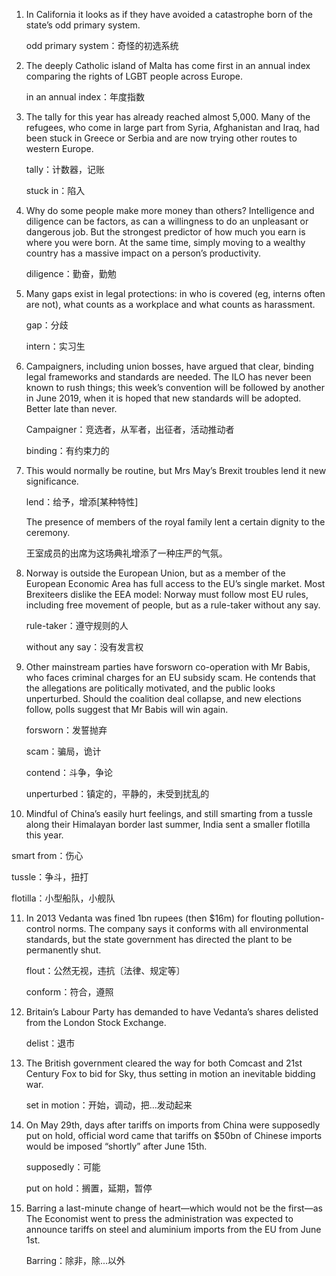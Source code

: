 1. In California it looks as if they have avoided a catastrophe born of the state’s odd primary system. 

   odd primary system：奇怪的初选系统

   

2. The deeply Catholic island of Malta has come first in an annual index comparing the rights of LGBT people across Europe. 

   in an annual index：年度指数

   

3. The tally for this year has already reached almost 5,000. Many of the refugees, who come in large part from Syria, Afghanistan and Iraq, had been stuck in Greece or Serbia and are now trying other routes to western Europe. 

   tally：计数器，记账

   stuck in：陷入

   

4. Why do some people make more money than others? Intelligence and diligence can be factors, as can a willingness to do an unpleasant or dangerous job. But the strongest predictor of how much you earn is where you were born. At the same time, simply moving to a wealthy country has a massive impact on a person’s productivity.

   diligence：勤奋，勤勉

   

5. Many gaps exist in legal protections: in who is covered (eg, interns often are not), what counts as a workplace and what counts as harassment. 

   gap：分歧

   intern：实习生

   

6. Campaigners, including union bosses, have argued that clear, binding legal frameworks and standards are needed. The ILO has never been known to rush things; this week’s convention will be followed by another in June 2019, when it is hoped that new standards will be adopted. Better late than never. 

   Campaigner：竞选者，从军者，出征者，活动推动者

   binding：有约束力的

   

7. This would normally be routine, but Mrs May’s Brexit troubles lend it new significance. 

   lend：给予，增添[某种特性]

   The presence of members of the royal family lent a certain dignity to the ceremony. 

   王室成员的出席为这场典礼增添了一种庄严的气氛。

   

8. Norway is outside the European Union, but as a member of the European Economic Area has full access to the EU’s single market. Most Brexiteers dislike the EEA model: Norway must follow most EU rules, including free movement of people, but as a rule-taker without any say.

   rule-taker：遵守规则的人

   without any say：没有发言权

   

9. Other mainstream parties have forsworn co-operation with Mr Babis, who faces criminal charges for an EU subsidy scam. He contends that the allegations are politically motivated, and the public looks unperturbed. Should the coalition deal collapse, and new elections follow, polls suggest that Mr Babis will win again.

   forsworn：发誓抛弃

   scam：骗局，诡计

   contend：斗争，争论

   unperturbed：镇定的，平静的，未受到扰乱的

   

10. Mindful of China’s easily hurt feelings, and still smarting from a tussle along their Himalayan border last summer, India sent a smaller flotilla this year.

   smart from：伤心

   tussle：争斗，扭打

   flotilla：小型船队，小舰队

   

11. In 2013 Vedanta was fined 1bn rupees (then $16m) for flouting pollution-control norms. The company says it conforms with all environmental standards, but the state government has directed the plant to be permanently shut. 

    flout：公然无视，违抗〔法律、规定等〕

    conform：符合，遵照

    

12. Britain’s Labour Party has demanded to have Vedanta’s shares delisted from the London Stock Exchange. 

    delist：退市

    

13. The British government cleared the way for both Comcast and 21st Century Fox to bid for Sky, thus setting in motion an inevitable bidding war.

    set in motion：开始，调动，把...发动起来

    

14. On May 29th, days after tariffs on imports from China were supposedly put on hold, official word came that tariffs on $50bn of Chinese imports would be imposed “shortly” after June 15th.

    supposedly：可能

    put on hold：搁置，延期，暂停

    

15. Barring a last-minute change of heart—which would not be the first—as The Economist went to press the administration was expected to announce tariffs on steel and aluminium imports from the EU from June 1st.

    Barring：除非，除...以外